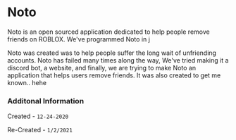 # Noto
Noto is an open sourced application dedicated to help people remove friends on ROBLOX. We've programmed Noto in j

Noto was created was to help people suffer the long wait of unfriending accounts.
Noto has failed many times along the way, We've tried making it a discord bot, a website, and finally, we are trying to make Noto
an application that helps users remove friends. It was also created to get me known.. hehe


### Additonal Information

Created -  `12-24-2020`

Re-Created - `1/2/2021`

